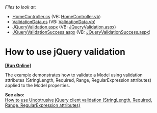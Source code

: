 <!-- default file list -->
*Files to look at*:

* [HomeController.cs](./CS/JQueryValidation/Controllers/HomeController.cs) (VB: [HomeController.vb](./VB/JQueryValidation/Controllers/HomeController.vb))
* [ValidationData.cs](./CS/JQueryValidation/Models/ValidationData.cs) (VB: [ValidationData.vb](./VB/JQueryValidation/Models/ValidationData.vb))
* [JQueryValidation.aspx](./CS/JQueryValidation/Views/Home/JQueryValidation.aspx) (VB: [JQueryValidation.aspx](./VB/JQueryValidation/Views/Home/JQueryValidation.aspx))
* [JQueryValidationSuccess.aspx](./CS/JQueryValidation/Views/Home/JQueryValidationSuccess.aspx) (VB: [JQueryValidationSuccess.aspx](./VB/JQueryValidation/Views/Home/JQueryValidationSuccess.aspx))
<!-- default file list end -->
# How to use jQuery validation
<!-- run online -->
**[[Run Online]](https://codecentral.devexpress.com/e3118/)**
<!-- run online end -->


<p>The example demonstrates how to validate a Model using validation attributes (StringLength, Required, Range, RegularExpression attributes) applied to the Model properties.</p>
<p><strong>See also:</strong><br> <a href="https://www.devexpress.com/Support/Center/p/E3119">How to use Unobtrusive jQuery client validation (StringLength, Required, Range, RegularExpression attributes)</a></p>

<br/>


